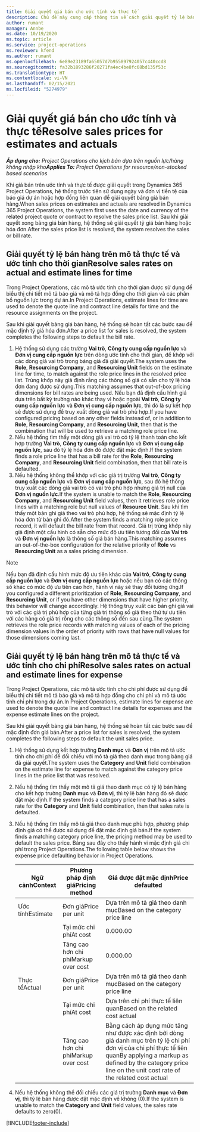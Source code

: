```yaml
---
title: Giải quyết giá bán cho ước tính và thực tế
description: Chủ đề này cung cấp thông tin về cách giải quyết tỷ lệ bán hàng cho các ước tính và thực tế.
author: rumant
manager: Annbe
ms.date: 10/19/2020
ms.topic: article
ms.service: project-operations
ms.reviewer: kfend
ms.author: rumant
ms.openlocfilehash: 6e89e23189fa65057d7b955897924057c440ccd8
ms.sourcegitcommit: fa32b1893286f20271fa4ec4be8fc68bd135f53c
ms.translationtype: HT
ms.contentlocale: vi-VN
ms.lasthandoff: 02/15/2021
ms.locfileid: "5274979"
---
```

# <a name="resolve-sales-prices-for-estimates-and-actuals"></a><span data-ttu-id="457ca-103">Giải quyết giá bán cho ước tính và thực tế</span><span class="sxs-lookup"><span data-stu-id="457ca-103">Resolve sales prices for estimates and actuals</span></span>

<span data-ttu-id="457ca-104">_**Áp dụng cho:** Project Operations cho kịch bản dựa trên nguồn lực/hàng không nhập kho_</span><span class="sxs-lookup"><span data-stu-id="457ca-104">_**Applies To:** Project Operations for resource/non-stocked based scenarios_</span></span>

<span data-ttu-id="457ca-105">Khi giá bán trên ước tính và thực tế được giải quyết trong Dynamics 365 Project Operations, hệ thống trước tiên sử dụng ngày và đơn vị tiền tệ của báo giá dự án hoặc hợp đồng liên quan để giải quyết bảng giá bán hàng.</span><span class="sxs-lookup"><span data-stu-id="457ca-105">When sales prices on estimates and actuals are resolved in Dynamics 365 Project Operations, the system first uses the date and currency of the related project quote or contract to resolve the sales price list.</span></span> <span data-ttu-id="457ca-106">Sau khi giải quyết xong bảng giá bán hàng, hệ thống sẽ giải quyết tỷ giá bán hàng hoặc hóa đơn.</span><span class="sxs-lookup"><span data-stu-id="457ca-106">After the sales price list is resolved, the system resolves the sales or bill rate.</span></span>

## <a name="resolve-sales-rates-on-actual-and-estimate-lines-for-time"></a><span data-ttu-id="457ca-107">Giải quyết tỷ lệ bán hàng trên mô tả thực tế và ước tính cho thời gian</span><span class="sxs-lookup"><span data-stu-id="457ca-107">Resolve sales rates on actual and estimate lines for time</span></span>

<span data-ttu-id="457ca-108">Trong Project Operations, các mô tả ước tính cho thời gian được sử dụng để biểu thị chi tiết mô tả báo giá và mô tả hợp đồng cho thời gian và các phân bổ nguồn lực trong dự án.</span><span class="sxs-lookup"><span data-stu-id="457ca-108">In Project Operations, estimate lines for time are used to denote the quote line and contract line details for time and the resource assignments on the project.</span></span>

<span data-ttu-id="457ca-109">Sau khi giải quyết bảng giá bán hàng, hệ thống sẽ hoàn tất các bước sau để mặc định tỷ giá hóa đơn.</span><span class="sxs-lookup"><span data-stu-id="457ca-109">After a price list for sales is resolved, the system completes the following steps to default the bill rate.</span></span>

1. <span data-ttu-id="457ca-110">Hệ thống sử dụng các trường **Vai trò**, **Công ty cung cấp nguồn lực** và **Đơn vị cung cấp nguồn lực** trên dòng ước tính cho thời gian, để khớp với các dòng giá vai trò trong bảng giá đã giải quyết.</span><span class="sxs-lookup"><span data-stu-id="457ca-110">The system uses the **Role**, **Resourcing Company**, and **Resourcing Unit** fields on the estimate line for time, to match against the role price lines in the resolved price list.</span></span> <span data-ttu-id="457ca-111">Trùng khớp này giả định rằng các thông số giá có sẵn cho tỷ lệ hóa đơn đang được sử dụng.</span><span class="sxs-lookup"><span data-stu-id="457ca-111">This matching assumes that out-of-box pricing dimensions for bill rates are being used.</span></span> <span data-ttu-id="457ca-112">Nếu bạn đã định cấu hình giá dựa trên bất kỳ trường nào khác thay vì hoặc ngoài **Vai trò**, **Công ty cung cấp nguồn lực** và **Đơn vị cung cấp nguồn lực**, thì đó là sự kết hợp sẽ được sử dụng để truy xuất dòng giá vai trò phù hợp.</span><span class="sxs-lookup"><span data-stu-id="457ca-112">If you have configured pricing based on any other fields instead of, or in addition to **Role**, **Resourcing Company**, and **Resourcing Unit**, then that is the combination that will be used to retrieve a matching role price line.</span></span>
2. <span data-ttu-id="457ca-113">Nếu hệ thống tìm thấy một dòng giá vai trò có tỷ lệ thanh toán cho kết hợp trường **Vai trò**, **Công ty cung cấp nguồn lực** và **Đơn vị cung cấp nguồn lực**, sau đó tỷ lệ hóa đơn đó được đặt mặc định.</span><span class="sxs-lookup"><span data-stu-id="457ca-113">If the system finds a role price line that has a bill rate for the **Role**, **Resourcing Company**, and **Resourcing Unit** field combination, then that bill rate is defaulted.</span></span>
3. <span data-ttu-id="457ca-114">Nếu hệ thống không thể khớp với các giá trị trường **Vai trò**, **Công ty cung cấp nguồn lực** và **Đơn vị cung cấp nguồn lực**, sau đó hệ thống truy xuất các dòng giá vai trò có vai trò phù hợp nhưng giá trị null của **Đơn vị nguồn lực**.</span><span class="sxs-lookup"><span data-stu-id="457ca-114">If the system is unable to match the **Role**, **Resourcing Company**, and **Resourcing Unit** field values, then it retrieves role price lines with a matching role but null values of **Resource Unit**.</span></span> <span data-ttu-id="457ca-115">Sau khi tìm thấy một bản ghi giá theo vai trò phù hợp, hệ thống sẽ mặc định tỷ lệ hóa đơn từ bản ghi đó.</span><span class="sxs-lookup"><span data-stu-id="457ca-115">After the system finds a matching role price record, it will default the bill rate from that record.</span></span> <span data-ttu-id="457ca-116">Giá trị trùng khớp này giả định một cấu hình có sẵn cho mức độ ưu tiên tương đối của **Vai trò** và **Đơn vị nguồn lực** là thông số giá bán hàng.</span><span class="sxs-lookup"><span data-stu-id="457ca-116">This matching assumes an out-of-the-box configuration for the relative priority of **Role** vs **Resourcing Unit** as a sales pricing dimension.</span></span>

> [!NOTE]
> <span data-ttu-id="457ca-117">Nếu bạn đã định cấu hình mức độ ưu tiên khác của **Vai trò**, **Công ty cung cấp nguồn lực** và **Đơn vị cung cấp nguồn lực** hoặc nếu bạn có các thông số khác có mức độ ưu tiên cao hơn, hành vi này sẽ thay đổi tương ứng.</span><span class="sxs-lookup"><span data-stu-id="457ca-117">If you configured a different prioritization of **Role**, **Resourcing Company**, and **Resourcing Unit**, or if you have other dimensions that have higher priority, this behavior will change accordingly.</span></span> <span data-ttu-id="457ca-118">Hệ thống truy xuất các bản ghi giá vai trò với các giá trị phù hợp của từng giá trị thông số giá theo thứ tự ưu tiên với các hàng có giá trị rỗng cho các thông số đến sau cùng.</span><span class="sxs-lookup"><span data-stu-id="457ca-118">The system retrieves the role price records with matching values of each of the pricing dimension values in the order of priority with rows that have null values for those dimensions coming last.</span></span>

## <a name="resolve-sales-rates-on-actual-and-estimate-lines-for-expense"></a><span data-ttu-id="457ca-119">Giải quyết tỷ lệ bán hàng trên mô tả thực tế và ước tính cho chi phí</span><span class="sxs-lookup"><span data-stu-id="457ca-119">Resolve sales rates on actual and estimate lines for expense</span></span>

<span data-ttu-id="457ca-120">Trong Project Operations, các mô tả ước tính cho chi phí được sử dụng để biểu thị chi tiết mô tả báo giá và mô tả hợp đồng cho chi phí và mô tả ước tính chi phí trong dự án.</span><span class="sxs-lookup"><span data-stu-id="457ca-120">In Project Operations, estimate lines for expense are used to denote the quote line and contract line details for expenses and the expense estimate lines on the project.</span></span>

<span data-ttu-id="457ca-121">Sau khi giải quyết bảng giá bán hàng, hệ thống sẽ hoàn tất các bước sau để mặc định đơn giá bán.</span><span class="sxs-lookup"><span data-stu-id="457ca-121">After a price list for sales is resolved, the system completes the following steps to default the unit sales price.</span></span>

1. <span data-ttu-id="457ca-122">Hệ thống sử dụng kết hợp trường **Danh mục** và **Đơn vị** trên mô tả ước tính cho chi phí để đối chiếu với mô tả giá theo danh mục trong bảng giá đã giải quyết.</span><span class="sxs-lookup"><span data-stu-id="457ca-122">The system uses the **Category** and **Unit** field combination on the estimate line for expense to match against the category price lines in the price list that was resolved.</span></span>
2. <span data-ttu-id="457ca-123">Nếu hệ thống tìm thấy một mô tả giá theo danh mục có tỷ lệ bán hàng cho kết hợp trường **Danh mục** và **Đơn vị**, thì tỷ lệ bán hàng đó sẽ được đặt mặc định.</span><span class="sxs-lookup"><span data-stu-id="457ca-123">If the system finds a category price line that has a sales rate for the **Category** and **Unit** field combination, then that sales rate is defaulted.</span></span>
3. <span data-ttu-id="457ca-124">Nếu hệ thống tìm thấy mô tả giá theo danh mục phù hợp, phương pháp định giá có thể được sử dụng để đặt mặc định giá bán.</span><span class="sxs-lookup"><span data-stu-id="457ca-124">If the system finds a matching category price line, the pricing method may be used to default the sales price.</span></span> <span data-ttu-id="457ca-125">Bảng sau đây cho thấy hành vi mặc định giá chi phí trong Project Operations.</span><span class="sxs-lookup"><span data-stu-id="457ca-125">The following table below shows the expense price defaulting behavior in Project Operations.</span></span>

    | <span data-ttu-id="457ca-126">Ngữ cảnh</span><span class="sxs-lookup"><span data-stu-id="457ca-126">Context</span></span> | <span data-ttu-id="457ca-127">Phương pháp định giá</span><span class="sxs-lookup"><span data-stu-id="457ca-127">Pricing method</span></span> | <span data-ttu-id="457ca-128">Giá được đặt mặc định</span><span class="sxs-lookup"><span data-stu-id="457ca-128">Price defaulted</span></span> |
    | --- | --- | --- |
    | <span data-ttu-id="457ca-129">Ước tính</span><span class="sxs-lookup"><span data-stu-id="457ca-129">Estimate</span></span> | <span data-ttu-id="457ca-130">Đơn giá</span><span class="sxs-lookup"><span data-stu-id="457ca-130">Price per unit</span></span> | <span data-ttu-id="457ca-131">Dựa trên mô tả giá theo danh mục</span><span class="sxs-lookup"><span data-stu-id="457ca-131">Based on the category price line</span></span> |
    | &nbsp; | <span data-ttu-id="457ca-132">Tại mức chi phí</span><span class="sxs-lookup"><span data-stu-id="457ca-132">At cost</span></span> | <span data-ttu-id="457ca-133">0.00</span><span class="sxs-lookup"><span data-stu-id="457ca-133">0.00</span></span> |
    | &nbsp; | <span data-ttu-id="457ca-134">Tăng cao hơn chi phí</span><span class="sxs-lookup"><span data-stu-id="457ca-134">Markup over cost</span></span> | <span data-ttu-id="457ca-135">0.00</span><span class="sxs-lookup"><span data-stu-id="457ca-135">0.00</span></span> |
    | <span data-ttu-id="457ca-136">Thực tế</span><span class="sxs-lookup"><span data-stu-id="457ca-136">Actual</span></span> | <span data-ttu-id="457ca-137">Đơn giá</span><span class="sxs-lookup"><span data-stu-id="457ca-137">Price per unit</span></span> | <span data-ttu-id="457ca-138">Dựa trên mô tả giá theo danh mục</span><span class="sxs-lookup"><span data-stu-id="457ca-138">Based on the category price line</span></span> |
    | &nbsp; | <span data-ttu-id="457ca-139">Tại mức chi phí</span><span class="sxs-lookup"><span data-stu-id="457ca-139">At cost</span></span> | <span data-ttu-id="457ca-140">Dựa trên chi phí thực tế liên quan</span><span class="sxs-lookup"><span data-stu-id="457ca-140">Based on the related cost actual</span></span> |
    | &nbsp; | <span data-ttu-id="457ca-141">Tăng cao hơn chi phí</span><span class="sxs-lookup"><span data-stu-id="457ca-141">Markup over cost</span></span> | <span data-ttu-id="457ca-142">Bằng cách áp dụng mức tăng như được xác định bởi dòng giá danh mục trên tỷ lệ chi phí đơn vị của chi phí thực tế liên quan</span><span class="sxs-lookup"><span data-stu-id="457ca-142">By applying a markup as defined by the category price line on the unit cost rate of the related cost actual</span></span> |

4. <span data-ttu-id="457ca-143">Nếu hệ thống không thể đối chiếu các giá trị trường **Danh mục** và **Đơn vị**, thì tỷ lệ bán hàng được đặt mặc định về không (0).</span><span class="sxs-lookup"><span data-stu-id="457ca-143">If the system is unable to match the **Category** and **Unit** field values, the sales rate defaults to zero(0).</span></span>


[!INCLUDE[footer-include](../includes/footer-banner.md)]